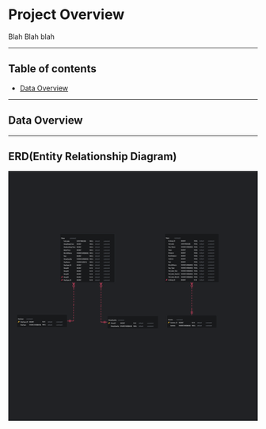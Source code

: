 # Project Overview
Blah Blah blah

---
## Table of contents
 - [Data Overview](#data-overview)



---
## Data Overview

---


## ERD(Entity Relationship Diagram)
![Diagram](https://github.com/Millie1310/Database_Design/blob/main/ERD/Mitali_ERD.png)
